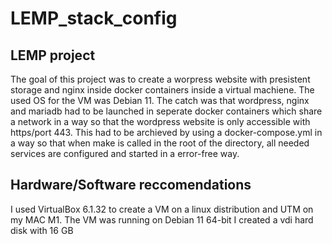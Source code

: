 # LEMP_stack_config
## LEMP project 

The goal of this project was to create a worpress website with presistent storage and nginx inside docker containers inside a virtual machiene.
The used OS for the VM was Debian 11.
The catch was that wordpress, nginx and mariadb had to be launched in seperate docker containers which share a network in a way so that the wordpress website is only accessible with https/port 443.
This had to be archieved by using a docker-compose.yml in a way so that when make is called in the root of the directory, all needed services are configured and started in a error-free way.

## Hardware/Software reccomendations
I used VirtualBox 6.1.32 to create a VM on a linux distribution and UTM on my MAC M1.
The VM was running on Debian 11 64-bit
I created a vdi hard disk with 16 GB
